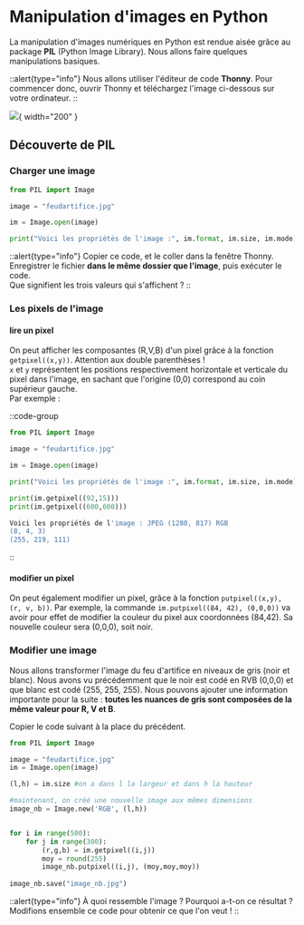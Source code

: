 # Manipulation d'images en Python

La manipulation d'images numériques en Python est rendue aisée grâce au package **PIL** (Python Image Library). Nous allons faire quelques manipulations basiques.

::alert{type="info"}
Nous allons utiliser l'éditeur de code **Thonny**. Pour commencer donc, ouvrir Thonny et téléchargez l'image ci-dessous sur votre ordinateur.
::

![](/img/feudartifice.jpg){ width="200" }


## Découverte de PIL
### Charger une image
```py
from PIL import Image

image = "feudartifice.jpg"

im = Image.open(image)

print("Voici les propriétés de l'image :", im.format, im.size, im.mode)
```

::alert{type="info"}
Copier ce code, et le coller dans la fenêtre Thonny. Enregistrer le fichier **dans le même dossier que l'image**, puis exécuter le code.  
Que signifient les trois valeurs qui s'affichent ?
::

### Les pixels de l'image
#### lire un pixel
On peut afficher les composantes (R,V,B) d'un pixel grâce à la fonction `getpixel((x,y))`. Attention aux double parenthèses !  
`x` et `y` représentent les positions respectivement horizontale et verticale du pixel dans l'image, en sachant que l'origine (0,0) correspond au coin supérieur gauche.  
Par exemple :  

::code-group
```py [python]
from PIL import Image

image = "feudartifice.jpg"

im = Image.open(image)

print("Voici les propriétés de l'image :", im.format, im.size, im.mode)

print(im.getpixel((92,15)))
print(im.getpixel((600,600)))

```

```bash [résultat]
Voici les propriétés de l'image : JPEG (1280, 817) RGB
(8, 4, 3)
(255, 219, 111)
```
::

#### modifier un pixel
On peut également modifier un pixel, grâce à la fonction `putpixel((x,y), (r, v, b))`.
Par exemple, la commande `im.putpixel((84, 42), (0,0,0))` va avoir pour effet de modifier la couleur du pixel aux coordonnées (84,42). Sa nouvelle couleur sera (0,0,0), soit noir.

### Modifier une image
Nous allons transformer l'image du feu d'artifice en niveaux de gris (noir et blanc). Nous avons vu précédemment que le noir est codé en RVB (0,0,0) et que blanc est codé (255, 255, 255). Nous pouvons ajouter une information importante pour la suite : **toutes les nuances de gris sont composées de la même valeur pour R, V et B**.

Copier le code suivant à la place du précédent.
```py
from PIL import Image

image = "feudartifice.jpg"
im = Image.open(image)

(l,h) = im.size #on a dans l la largeur et dans h la hauteur

#maintenant, on créé une nouvelle image aux mêmes dimensions
image_nb = Image.new('RGB', (l,h))


for i in range(500):
    for j in range(300):
        (r,g,b) = im.getpixel((i,j))
        moy = round(255)
        image_nb.putpixel((i,j), (moy,moy,moy))
        
image_nb.save("image_nb.jpg")
```

::alert{type="info"}
À quoi ressemble l'image ? Pourquoi a-t-on ce résultat ?  
Modifions ensemble ce code pour obtenir ce que l'on veut !
::

